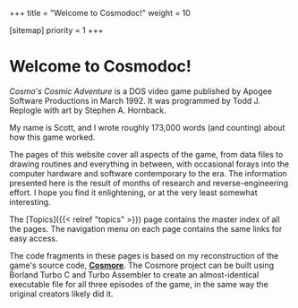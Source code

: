 +++
title = "Welcome to Cosmodoc!"
weight = 10

[sitemap]
priority = 1
+++

# Welcome to Cosmodoc!

_Cosmo's Cosmic Adventure_ is a DOS video game published by Apogee Software Productions in March 1992. It was programmed by Todd J. Replogle with art by Stephen A. Hornback.

My name is Scott, and I wrote roughly 173,000 words (and counting) about how this game worked.

The pages of this website cover all aspects of the game, from data files to drawing routines and everything in between, with occasional forays into the computer hardware and software contemporary to the era. The information presented here is the result of months of research and reverse-engineering effort. I hope you find it enlightening, or at the very least somewhat interesting.

The [Topics]({{< relref "topics" >}}) page contains the master index of all the pages. The navigation menu on each page contains the same links for easy access.

The code fragments in these pages is based on my reconstruction of the game's source code, [**Cosmore**](https://github.com/smitelli/cosmore). The Cosmore project can be built using Borland Turbo C and Turbo Assembler to create an almost-identical executable file for all three episodes of the game, in the same way the original creators likely did it.
